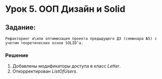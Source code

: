# Урок 5. ООП Дизайн и Solid

## Задание:
    Рефакторинг и\или оптимизация проекта предыдущего ДЗ (семинара №5) с учетом теоретических основ SOLID’а.

### Решение

1. Добавлены модификаторы доступа в класс *Letter*.
2. Откорректирован *ListOfUsers*.